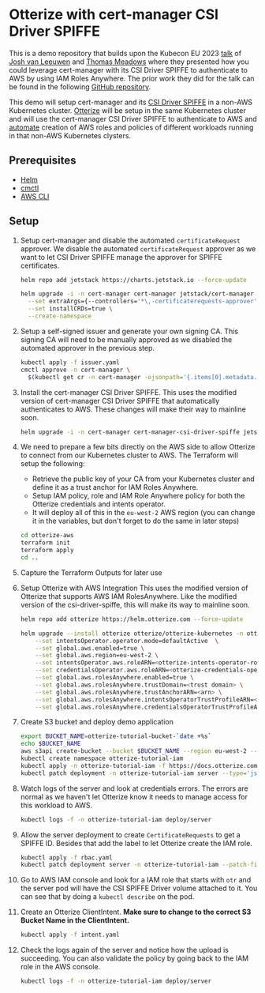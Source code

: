 # Otterize with cert-manager CSI Driver SPIFFE

This is a demo repository that builds upon the Kubecon EU 2023 [talk](https://kccnceu2023.sched.com/event/1HyVN/cert-manager-can-do-spiffe-solving-multi-cloud-workload-identity-using-a-de-facto-standard-tool-thomas-meadows-jetstack-joshua-van-leeuwen-diagrid) of [Josh van Leeuwen](https://github.com/JoshVanL) and [Thomas Meadows](https://github.com/ChaosInTheCRD) where they presented how you could leverage cert-manager with its CSI Driver SPIFFE to authenticate to AWS by using IAM Roles Anywhere. The prior work they did for the talk can be found in the following [GitHub repository](https://github.com/JoshVanL/kubecon-2023-spiffe).

This demo will setup cert-manager and its [CSI Driver SPIFFE](https://cert-manager.io/docs/usage/csi-driver-spiffe/) in a non-AWS Kubernetes cluster. [Otterize](https://docs.otterize.com/overview/installation) will be setup in the same Kubernetes cluster and will use the cert-manager CSI Driver SPIFFE to authenticate to AWS and [automate](https://docs.otterize.com/features/aws-iam/tutorials/aws-iam-eks) creation of AWS roles and policies of different workloads running in that non-AWS Kubernetes clysters.

## Prerequisites

* [Helm](https://helm.sh/docs/intro/install/)
* [cmctl](https://cert-manager.io/docs/reference/cmctl/)
* [AWS CLI](https://docs.aws.amazon.com/cli/latest/userguide/getting-started-install.html)

## Setup

1. Setup cert-manager and disable the automated `certificateRequest` approver. We disable the automated `certificateRequest` approver as we want to let CSI Driver SPIFFE manage the approver for SPIFFE certificates.

    ```bash
    helm repo add jetstack https://charts.jetstack.io --force-update

    helm upgrade -i -n cert-manager cert-manager jetstack/cert-manager \
      --set extraArgs={--controllers='*\,-certificaterequests-approver'} \
      --set installCRDs=true \
      --create-namespace
    ```

1. Setup a self-signed issuer and generate your own signing CA. This signing CA will need to be manually approved as we disabled the automated approver in the previous step.

    ```bash
    kubectl apply -f issuer.yaml
    cmctl approve -n cert-manager \
      $(kubectl get cr -n cert-manager -ojsonpath='{.items[0].metadata.name}')
    ```

1. Install the cert-manager CSI Driver SPIFFE. This uses the modified version of cert-manager CSI Driver SPIFFE that automatically authenticates to AWS. These changes will make their way to mainline soon.

    ```bash
    helm upgrade -i -n cert-manager cert-manager-csi-driver-spiffe jetstack/cert-manager-csi-driver-spiffe -f values.yaml
    ```

1. We need to prepare a few bits directly on the AWS side to allow Otterize to connect from our Kubernetes cluster to AWS. The Terraform will setup the following:

    * Retrieve the public key of your CA from your Kubernetes cluster and define it as a trust anchor for IAM Roles Anywhere.
    * Setup IAM policy, role and IAM Role Anywhere policy for both the Otterize credentials and intents operator.
    * It will deploy all of this in the `eu-west-2` AWS region (you can change it in the variables, but don't forget to do the same in later steps)

    ```bash
    cd otterize-aws
    terraform init
    terraform apply
    cd ..
    ```

1. Capture the Terraform Outputs for later use

1. Setup Otterize with AWS Integration
   This uses the modified version of Otterize that supports AWS IAM RolesAnywhere. Like the modified version of the csi-driver-spiffe, this will make its way to mainline soon.

    ```bash
    helm repo add otterize https://helm.otterize.com --force-update
    
    helm upgrade --install otterize otterize/otterize-kubernetes -n otterize-system -f values-otterize.yaml --create-namespace \
        --set intentsOperator.operator.mode=defaultActive  \
        --set global.aws.enabled=true \
        --set global.aws.region=eu-west-2 \
        --set intentsOperator.aws.roleARN=<otterize-intents-operator-role-arn from Terraform output> \
        --set credentialsOperator.aws.roleARN=<otterize-credentials-operator-role-arn from Terraform output> \
        --set global.aws.rolesAnywhere.enabled=true \
        --set global.aws.rolesAnywhere.trustDomain=<trust domain> \
        --set global.aws.rolesAnywhere.trustAnchorARN=<arn> \
        --set global.aws.rolesAnywhere.intentsOperatorTrustProfileARN=<arn> \
        --set global.aws.rolesAnywhere.credentialsOperatorTrustProfileARN=<arn>
    ```

1. Create S3 bucket and deploy demo application

    ```bash
    export BUCKET_NAME=otterize-tutorial-bucket-`date +%s`
    echo $BUCKET_NAME
    aws s3api create-bucket --bucket $BUCKET_NAME --region eu-west-2 --create-bucket-configuration LocationConstraint=eu-west-2
    kubectl create namespace otterize-tutorial-iam
    kubectl apply -n otterize-tutorial-iam -f https://docs.otterize.com/code-examples/aws-iam-eks/client-and-server.yaml
    kubectl patch deployment -n otterize-tutorial-iam server --type='json' -p="[{\"op\": \"replace\", \"path\": \"/spec/template/spec/containers/0/env\", \"value\": [{\"name\": \"BUCKET_NAME\", \"value\": \"$BUCKET_NAME\"}]}]"
    ```

1. Watch logs of the server and look at credentials errors. The errors are normal as we haven't let Otterize know it needs to manage access for this workload to AWS.

    ```bash
    kubectl logs -f -n otterize-tutorial-iam deploy/server
    ```

1. Allow the server deployment to create `CertificateRequests` to get a SPIFFE ID. Besides that add the label to let Otterize create the IAM role.

    ```bash
    kubectl apply -f rbac.yaml
    kubectl patch deployment server -n otterize-tutorial-iam --patch-file server-patch.yaml
    ```

1. Go to AWS IAM console and look for a IAM role that starts with `otr` and the server pod will have the CSI SPIFFE Driver volume attached to it. You can see that by doing a `kubectl describe` on the pod.

1. Create an Otterize ClientIntent. **Make sure to change to the correct S3 Bucket Name in the ClientIntent.**

    ```bash
    kubectl apply -f intent.yaml
    ```

1. Check the logs again of the server and notice how the upload is succeeding. You can also validate the policy by going back to the IAM role in the AWS console.

    ```bash
    kubectl logs -f -n otterize-tutorial-iam deploy/server
    ```
